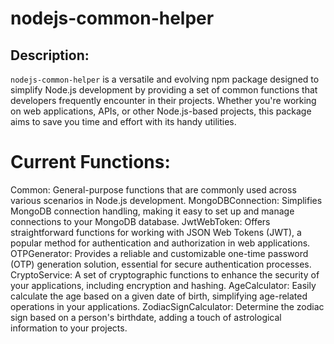 # nodejs-common-helper

## Description:
`nodejs-common-helper` is a versatile and evolving npm package designed to simplify Node.js development by providing a set of common functions that developers frequently encounter in their projects. Whether you're working on web applications, APIs, or other Node.js-based projects, this package aims to save you time and effort with its handy utilities.

# Current Functions:
Common: General-purpose functions that are commonly used across various scenarios in Node.js development.
MongoDBConnection: Simplifies MongoDB connection handling, making it easy to set up and manage connections to your MongoDB database.
JwtWebToken: Offers straightforward functions for working with JSON Web Tokens (JWT), a popular method for authentication and authorization in web applications.
OTPGenerator: Provides a reliable and customizable one-time password (OTP) generation solution, essential for secure authentication processes.
CryptoService: A set of cryptographic functions to enhance the security of your applications, including encryption and hashing.
AgeCalculator: Easily calculate the age based on a given date of birth, simplifying age-related operations in your applications.
ZodiacSignCalculator: Determine the zodiac sign based on a person's birthdate, adding a touch of astrological information to your projects.